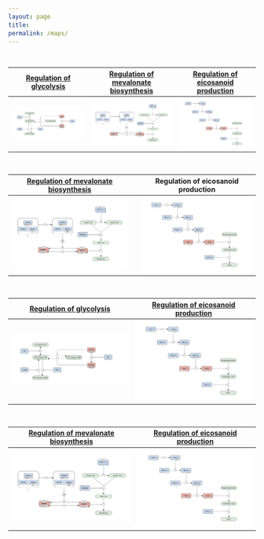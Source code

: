 ```yaml
---
layout: page
title: 
permalink: /maps/
---
```



<br />

<a href="/glycolysis/">Regulation of glycolysis</a> | <a href="/mevalonate/">Regulation of mevalonate biosynthesis</a> | <a href="/eicosanoids/">Regulation of eicosanoid production</a> 
---|---|---
![](/images/figure01v04.png) | ![](/images/figure03v04.png) | <a href="/eicosanoids/"><img id="logo" src="/images/figure02v04.png"/></a>

<br />

<a href="/mevalonate/">Regulation of mevalonate biosynthesis</a> |   | Regulation of eicosanoid production 
---|---|---
![](/images/figure03v04.png) |   | ![](/images/figure02v04.png)





<br />

<a href="/glycolysis/">Regulation of glycolysis</a> | <a href="/eicosanoids/">Regulation of eicosanoid production</a> 
---|---
![](/images/figure01v04.png) | <a href="/eicosanoids/"><img id="logo" src="/images/figure02v04.png"/></a>

<br />

<a href="/mevalonate/">Regulation of mevalonate biosynthesis</a> | <a href="/eicosanoids/">Regulation of eicosanoid production</a> 
---|---
![](/images/figure03v04.png) | ![](/images/figure02v04.png)


